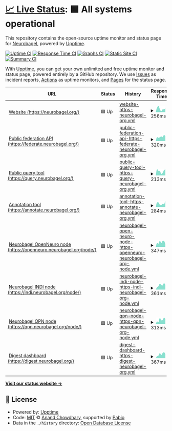 # [📈 Live Status](https://status.neurobagel.org): <!--live status--> **🟩 All systems operational**

This repository contains the open-source uptime monitor and status page for [Neurobagel](https://neurobagel.org/), powered by [Upptime](https://github.com/upptime/upptime).

[![Uptime CI](https://github.com/neurobagel/upptime/workflows/Uptime%20CI/badge.svg)](https://github.com/neurobagel/upptime/actions?query=workflow%3A%22Uptime+CI%22)
[![Response Time CI](https://github.com/neurobagel/upptime/workflows/Response%20Time%20CI/badge.svg)](https://github.com/neurobagel/upptime/actions?query=workflow%3A%22Response+Time+CI%22)
[![Graphs CI](https://github.com/neurobagel/upptime/workflows/Graphs%20CI/badge.svg)](https://github.com/neurobagel/upptime/actions?query=workflow%3A%22Graphs+CI%22)
[![Static Site CI](https://github.com/neurobagel/upptime/workflows/Static%20Site%20CI/badge.svg)](https://github.com/neurobagel/upptime/actions?query=workflow%3A%22Static+Site+CI%22)
[![Summary CI](https://github.com/neurobagel/upptime/workflows/Summary%20CI/badge.svg)](https://github.com/neurobagel/upptime/actions?query=workflow%3A%22Summary+CI%22)

With [Upptime](https://upptime.js.org), you can get your own unlimited and free uptime monitor and status page, powered entirely by a GitHub repository. We use [Issues](https://github.com/neurobagel/upptime/issues) as incident reports, [Actions](https://github.com/neurobagel/upptime/actions) as uptime monitors, and [Pages](https://status.neurobagel.org) for the status page.

<!--start: status pages-->
<!-- This summary is generated by Upptime (https://github.com/upptime/upptime) -->
<!-- Do not edit this manually, your changes will be overwritten -->
<!-- prettier-ignore -->
| URL | Status | History | Response Time | Uptime |
| --- | ------ | ------- | ------------- | ------ |
| <img alt="" src="https://icons.duckduckgo.com/ip3/neurobagel.org.ico" height="13"> [Website (https://neurobagel.org/)](https://neurobagel.org/) | 🟩 Up | [website-https-neurobagel-org.yml](https://github.com/neurobagel/upptime/commits/HEAD/history/website-https-neurobagel-org.yml) | <details><summary><img alt="Response time graph" src="./graphs/website-https-neurobagel-org/response-time-week.png" height="20"> 256ms</summary><br><a href="https://status.neurobagel.org/history/website-https-neurobagel-org"><img alt="Response time 241" src="https://img.shields.io/endpoint?url=https%3A%2F%2Fraw.githubusercontent.com%2Fneurobagel%2Fupptime%2FHEAD%2Fapi%2Fwebsite-https-neurobagel-org%2Fresponse-time.json"></a><br><a href="https://status.neurobagel.org/history/website-https-neurobagel-org"><img alt="24-hour response time 286" src="https://img.shields.io/endpoint?url=https%3A%2F%2Fraw.githubusercontent.com%2Fneurobagel%2Fupptime%2FHEAD%2Fapi%2Fwebsite-https-neurobagel-org%2Fresponse-time-day.json"></a><br><a href="https://status.neurobagel.org/history/website-https-neurobagel-org"><img alt="7-day response time 256" src="https://img.shields.io/endpoint?url=https%3A%2F%2Fraw.githubusercontent.com%2Fneurobagel%2Fupptime%2FHEAD%2Fapi%2Fwebsite-https-neurobagel-org%2Fresponse-time-week.json"></a><br><a href="https://status.neurobagel.org/history/website-https-neurobagel-org"><img alt="30-day response time 261" src="https://img.shields.io/endpoint?url=https%3A%2F%2Fraw.githubusercontent.com%2Fneurobagel%2Fupptime%2FHEAD%2Fapi%2Fwebsite-https-neurobagel-org%2Fresponse-time-month.json"></a><br><a href="https://status.neurobagel.org/history/website-https-neurobagel-org"><img alt="1-year response time 242" src="https://img.shields.io/endpoint?url=https%3A%2F%2Fraw.githubusercontent.com%2Fneurobagel%2Fupptime%2FHEAD%2Fapi%2Fwebsite-https-neurobagel-org%2Fresponse-time-year.json"></a></details> | <details><summary><a href="https://status.neurobagel.org/history/website-https-neurobagel-org">100.00%</a></summary><a href="https://status.neurobagel.org/history/website-https-neurobagel-org"><img alt="All-time uptime 99.13%" src="https://img.shields.io/endpoint?url=https%3A%2F%2Fraw.githubusercontent.com%2Fneurobagel%2Fupptime%2FHEAD%2Fapi%2Fwebsite-https-neurobagel-org%2Fuptime.json"></a><br><a href="https://status.neurobagel.org/history/website-https-neurobagel-org"><img alt="24-hour uptime 100.00%" src="https://img.shields.io/endpoint?url=https%3A%2F%2Fraw.githubusercontent.com%2Fneurobagel%2Fupptime%2FHEAD%2Fapi%2Fwebsite-https-neurobagel-org%2Fuptime-day.json"></a><br><a href="https://status.neurobagel.org/history/website-https-neurobagel-org"><img alt="7-day uptime 100.00%" src="https://img.shields.io/endpoint?url=https%3A%2F%2Fraw.githubusercontent.com%2Fneurobagel%2Fupptime%2FHEAD%2Fapi%2Fwebsite-https-neurobagel-org%2Fuptime-week.json"></a><br><a href="https://status.neurobagel.org/history/website-https-neurobagel-org"><img alt="30-day uptime 100.00%" src="https://img.shields.io/endpoint?url=https%3A%2F%2Fraw.githubusercontent.com%2Fneurobagel%2Fupptime%2FHEAD%2Fapi%2Fwebsite-https-neurobagel-org%2Fuptime-month.json"></a><br><a href="https://status.neurobagel.org/history/website-https-neurobagel-org"><img alt="1-year uptime 99.37%" src="https://img.shields.io/endpoint?url=https%3A%2F%2Fraw.githubusercontent.com%2Fneurobagel%2Fupptime%2FHEAD%2Fapi%2Fwebsite-https-neurobagel-org%2Fuptime-year.json"></a></details>
| <img alt="" src="https://icons.duckduckgo.com/ip3/federate.neurobagel.org.ico" height="13"> [Public federation API (https://federate.neurobagel.org/)](https://federate.neurobagel.org/docs) | 🟩 Up | [public-federation-api-https-federate-neurobagel-org.yml](https://github.com/neurobagel/upptime/commits/HEAD/history/public-federation-api-https-federate-neurobagel-org.yml) | <details><summary><img alt="Response time graph" src="./graphs/public-federation-api-https-federate-neurobagel-org/response-time-week.png" height="20"> 320ms</summary><br><a href="https://status.neurobagel.org/history/public-federation-api-https-federate-neurobagel-org"><img alt="Response time 395" src="https://img.shields.io/endpoint?url=https%3A%2F%2Fraw.githubusercontent.com%2Fneurobagel%2Fupptime%2FHEAD%2Fapi%2Fpublic-federation-api-https-federate-neurobagel-org%2Fresponse-time.json"></a><br><a href="https://status.neurobagel.org/history/public-federation-api-https-federate-neurobagel-org"><img alt="24-hour response time 183" src="https://img.shields.io/endpoint?url=https%3A%2F%2Fraw.githubusercontent.com%2Fneurobagel%2Fupptime%2FHEAD%2Fapi%2Fpublic-federation-api-https-federate-neurobagel-org%2Fresponse-time-day.json"></a><br><a href="https://status.neurobagel.org/history/public-federation-api-https-federate-neurobagel-org"><img alt="7-day response time 320" src="https://img.shields.io/endpoint?url=https%3A%2F%2Fraw.githubusercontent.com%2Fneurobagel%2Fupptime%2FHEAD%2Fapi%2Fpublic-federation-api-https-federate-neurobagel-org%2Fresponse-time-week.json"></a><br><a href="https://status.neurobagel.org/history/public-federation-api-https-federate-neurobagel-org"><img alt="30-day response time 341" src="https://img.shields.io/endpoint?url=https%3A%2F%2Fraw.githubusercontent.com%2Fneurobagel%2Fupptime%2FHEAD%2Fapi%2Fpublic-federation-api-https-federate-neurobagel-org%2Fresponse-time-month.json"></a><br><a href="https://status.neurobagel.org/history/public-federation-api-https-federate-neurobagel-org"><img alt="1-year response time 377" src="https://img.shields.io/endpoint?url=https%3A%2F%2Fraw.githubusercontent.com%2Fneurobagel%2Fupptime%2FHEAD%2Fapi%2Fpublic-federation-api-https-federate-neurobagel-org%2Fresponse-time-year.json"></a></details> | <details><summary><a href="https://status.neurobagel.org/history/public-federation-api-https-federate-neurobagel-org">100.00%</a></summary><a href="https://status.neurobagel.org/history/public-federation-api-https-federate-neurobagel-org"><img alt="All-time uptime 100.00%" src="https://img.shields.io/endpoint?url=https%3A%2F%2Fraw.githubusercontent.com%2Fneurobagel%2Fupptime%2FHEAD%2Fapi%2Fpublic-federation-api-https-federate-neurobagel-org%2Fuptime.json"></a><br><a href="https://status.neurobagel.org/history/public-federation-api-https-federate-neurobagel-org"><img alt="24-hour uptime 100.00%" src="https://img.shields.io/endpoint?url=https%3A%2F%2Fraw.githubusercontent.com%2Fneurobagel%2Fupptime%2FHEAD%2Fapi%2Fpublic-federation-api-https-federate-neurobagel-org%2Fuptime-day.json"></a><br><a href="https://status.neurobagel.org/history/public-federation-api-https-federate-neurobagel-org"><img alt="7-day uptime 100.00%" src="https://img.shields.io/endpoint?url=https%3A%2F%2Fraw.githubusercontent.com%2Fneurobagel%2Fupptime%2FHEAD%2Fapi%2Fpublic-federation-api-https-federate-neurobagel-org%2Fuptime-week.json"></a><br><a href="https://status.neurobagel.org/history/public-federation-api-https-federate-neurobagel-org"><img alt="30-day uptime 100.00%" src="https://img.shields.io/endpoint?url=https%3A%2F%2Fraw.githubusercontent.com%2Fneurobagel%2Fupptime%2FHEAD%2Fapi%2Fpublic-federation-api-https-federate-neurobagel-org%2Fuptime-month.json"></a><br><a href="https://status.neurobagel.org/history/public-federation-api-https-federate-neurobagel-org"><img alt="1-year uptime 100.00%" src="https://img.shields.io/endpoint?url=https%3A%2F%2Fraw.githubusercontent.com%2Fneurobagel%2Fupptime%2FHEAD%2Fapi%2Fpublic-federation-api-https-federate-neurobagel-org%2Fuptime-year.json"></a></details>
| <img alt="" src="https://icons.duckduckgo.com/ip3/query.neurobagel.org.ico" height="13"> [Public query tool (https://query.neurobagel.org/)](https://query.neurobagel.org/) | 🟩 Up | [public-query-tool-https-query-neurobagel-org.yml](https://github.com/neurobagel/upptime/commits/HEAD/history/public-query-tool-https-query-neurobagel-org.yml) | <details><summary><img alt="Response time graph" src="./graphs/public-query-tool-https-query-neurobagel-org/response-time-week.png" height="20"> 213ms</summary><br><a href="https://status.neurobagel.org/history/public-query-tool-https-query-neurobagel-org"><img alt="Response time 219" src="https://img.shields.io/endpoint?url=https%3A%2F%2Fraw.githubusercontent.com%2Fneurobagel%2Fupptime%2FHEAD%2Fapi%2Fpublic-query-tool-https-query-neurobagel-org%2Fresponse-time.json"></a><br><a href="https://status.neurobagel.org/history/public-query-tool-https-query-neurobagel-org"><img alt="24-hour response time 204" src="https://img.shields.io/endpoint?url=https%3A%2F%2Fraw.githubusercontent.com%2Fneurobagel%2Fupptime%2FHEAD%2Fapi%2Fpublic-query-tool-https-query-neurobagel-org%2Fresponse-time-day.json"></a><br><a href="https://status.neurobagel.org/history/public-query-tool-https-query-neurobagel-org"><img alt="7-day response time 213" src="https://img.shields.io/endpoint?url=https%3A%2F%2Fraw.githubusercontent.com%2Fneurobagel%2Fupptime%2FHEAD%2Fapi%2Fpublic-query-tool-https-query-neurobagel-org%2Fresponse-time-week.json"></a><br><a href="https://status.neurobagel.org/history/public-query-tool-https-query-neurobagel-org"><img alt="30-day response time 230" src="https://img.shields.io/endpoint?url=https%3A%2F%2Fraw.githubusercontent.com%2Fneurobagel%2Fupptime%2FHEAD%2Fapi%2Fpublic-query-tool-https-query-neurobagel-org%2Fresponse-time-month.json"></a><br><a href="https://status.neurobagel.org/history/public-query-tool-https-query-neurobagel-org"><img alt="1-year response time 216" src="https://img.shields.io/endpoint?url=https%3A%2F%2Fraw.githubusercontent.com%2Fneurobagel%2Fupptime%2FHEAD%2Fapi%2Fpublic-query-tool-https-query-neurobagel-org%2Fresponse-time-year.json"></a></details> | <details><summary><a href="https://status.neurobagel.org/history/public-query-tool-https-query-neurobagel-org">100.00%</a></summary><a href="https://status.neurobagel.org/history/public-query-tool-https-query-neurobagel-org"><img alt="All-time uptime 99.95%" src="https://img.shields.io/endpoint?url=https%3A%2F%2Fraw.githubusercontent.com%2Fneurobagel%2Fupptime%2FHEAD%2Fapi%2Fpublic-query-tool-https-query-neurobagel-org%2Fuptime.json"></a><br><a href="https://status.neurobagel.org/history/public-query-tool-https-query-neurobagel-org"><img alt="24-hour uptime 100.00%" src="https://img.shields.io/endpoint?url=https%3A%2F%2Fraw.githubusercontent.com%2Fneurobagel%2Fupptime%2FHEAD%2Fapi%2Fpublic-query-tool-https-query-neurobagel-org%2Fuptime-day.json"></a><br><a href="https://status.neurobagel.org/history/public-query-tool-https-query-neurobagel-org"><img alt="7-day uptime 100.00%" src="https://img.shields.io/endpoint?url=https%3A%2F%2Fraw.githubusercontent.com%2Fneurobagel%2Fupptime%2FHEAD%2Fapi%2Fpublic-query-tool-https-query-neurobagel-org%2Fuptime-week.json"></a><br><a href="https://status.neurobagel.org/history/public-query-tool-https-query-neurobagel-org"><img alt="30-day uptime 100.00%" src="https://img.shields.io/endpoint?url=https%3A%2F%2Fraw.githubusercontent.com%2Fneurobagel%2Fupptime%2FHEAD%2Fapi%2Fpublic-query-tool-https-query-neurobagel-org%2Fuptime-month.json"></a><br><a href="https://status.neurobagel.org/history/public-query-tool-https-query-neurobagel-org"><img alt="1-year uptime 100.00%" src="https://img.shields.io/endpoint?url=https%3A%2F%2Fraw.githubusercontent.com%2Fneurobagel%2Fupptime%2FHEAD%2Fapi%2Fpublic-query-tool-https-query-neurobagel-org%2Fuptime-year.json"></a></details>
| <img alt="" src="https://icons.duckduckgo.com/ip3/annotate.neurobagel.org.ico" height="13"> [Annotation tool (https://annotate.neurobagel.org/)](https://annotate.neurobagel.org/) | 🟩 Up | [annotation-tool-https-annotate-neurobagel-org.yml](https://github.com/neurobagel/upptime/commits/HEAD/history/annotation-tool-https-annotate-neurobagel-org.yml) | <details><summary><img alt="Response time graph" src="./graphs/annotation-tool-https-annotate-neurobagel-org/response-time-week.png" height="20"> 284ms</summary><br><a href="https://status.neurobagel.org/history/annotation-tool-https-annotate-neurobagel-org"><img alt="Response time 242" src="https://img.shields.io/endpoint?url=https%3A%2F%2Fraw.githubusercontent.com%2Fneurobagel%2Fupptime%2FHEAD%2Fapi%2Fannotation-tool-https-annotate-neurobagel-org%2Fresponse-time.json"></a><br><a href="https://status.neurobagel.org/history/annotation-tool-https-annotate-neurobagel-org"><img alt="24-hour response time 347" src="https://img.shields.io/endpoint?url=https%3A%2F%2Fraw.githubusercontent.com%2Fneurobagel%2Fupptime%2FHEAD%2Fapi%2Fannotation-tool-https-annotate-neurobagel-org%2Fresponse-time-day.json"></a><br><a href="https://status.neurobagel.org/history/annotation-tool-https-annotate-neurobagel-org"><img alt="7-day response time 284" src="https://img.shields.io/endpoint?url=https%3A%2F%2Fraw.githubusercontent.com%2Fneurobagel%2Fupptime%2FHEAD%2Fapi%2Fannotation-tool-https-annotate-neurobagel-org%2Fresponse-time-week.json"></a><br><a href="https://status.neurobagel.org/history/annotation-tool-https-annotate-neurobagel-org"><img alt="30-day response time 413" src="https://img.shields.io/endpoint?url=https%3A%2F%2Fraw.githubusercontent.com%2Fneurobagel%2Fupptime%2FHEAD%2Fapi%2Fannotation-tool-https-annotate-neurobagel-org%2Fresponse-time-month.json"></a><br><a href="https://status.neurobagel.org/history/annotation-tool-https-annotate-neurobagel-org"><img alt="1-year response time 255" src="https://img.shields.io/endpoint?url=https%3A%2F%2Fraw.githubusercontent.com%2Fneurobagel%2Fupptime%2FHEAD%2Fapi%2Fannotation-tool-https-annotate-neurobagel-org%2Fresponse-time-year.json"></a></details> | <details><summary><a href="https://status.neurobagel.org/history/annotation-tool-https-annotate-neurobagel-org">100.00%</a></summary><a href="https://status.neurobagel.org/history/annotation-tool-https-annotate-neurobagel-org"><img alt="All-time uptime 99.99%" src="https://img.shields.io/endpoint?url=https%3A%2F%2Fraw.githubusercontent.com%2Fneurobagel%2Fupptime%2FHEAD%2Fapi%2Fannotation-tool-https-annotate-neurobagel-org%2Fuptime.json"></a><br><a href="https://status.neurobagel.org/history/annotation-tool-https-annotate-neurobagel-org"><img alt="24-hour uptime 100.00%" src="https://img.shields.io/endpoint?url=https%3A%2F%2Fraw.githubusercontent.com%2Fneurobagel%2Fupptime%2FHEAD%2Fapi%2Fannotation-tool-https-annotate-neurobagel-org%2Fuptime-day.json"></a><br><a href="https://status.neurobagel.org/history/annotation-tool-https-annotate-neurobagel-org"><img alt="7-day uptime 100.00%" src="https://img.shields.io/endpoint?url=https%3A%2F%2Fraw.githubusercontent.com%2Fneurobagel%2Fupptime%2FHEAD%2Fapi%2Fannotation-tool-https-annotate-neurobagel-org%2Fuptime-week.json"></a><br><a href="https://status.neurobagel.org/history/annotation-tool-https-annotate-neurobagel-org"><img alt="30-day uptime 100.00%" src="https://img.shields.io/endpoint?url=https%3A%2F%2Fraw.githubusercontent.com%2Fneurobagel%2Fupptime%2FHEAD%2Fapi%2Fannotation-tool-https-annotate-neurobagel-org%2Fuptime-month.json"></a><br><a href="https://status.neurobagel.org/history/annotation-tool-https-annotate-neurobagel-org"><img alt="1-year uptime 100.00%" src="https://img.shields.io/endpoint?url=https%3A%2F%2Fraw.githubusercontent.com%2Fneurobagel%2Fupptime%2FHEAD%2Fapi%2Fannotation-tool-https-annotate-neurobagel-org%2Fuptime-year.json"></a></details>
| <img alt="" src="https://icons.duckduckgo.com/ip3/openneuro.neurobagel.org.ico" height="13"> [Neurobagel OpenNeuro node (https://openneuro.neurobagel.org/node/)](https://openneuro.neurobagel.org/node/) | 🟩 Up | [neurobagel-open-neuro-node-https-openneuro-neurobagel-org-node.yml](https://github.com/neurobagel/upptime/commits/HEAD/history/neurobagel-open-neuro-node-https-openneuro-neurobagel-org-node.yml) | <details><summary><img alt="Response time graph" src="./graphs/neurobagel-open-neuro-node-https-openneuro-neurobagel-org-node/response-time-week.png" height="20"> 347ms</summary><br><a href="https://status.neurobagel.org/history/neurobagel-open-neuro-node-https-openneuro-neurobagel-org-node"><img alt="Response time 359" src="https://img.shields.io/endpoint?url=https%3A%2F%2Fraw.githubusercontent.com%2Fneurobagel%2Fupptime%2FHEAD%2Fapi%2Fneurobagel-open-neuro-node-https-openneuro-neurobagel-org-node%2Fresponse-time.json"></a><br><a href="https://status.neurobagel.org/history/neurobagel-open-neuro-node-https-openneuro-neurobagel-org-node"><img alt="24-hour response time 296" src="https://img.shields.io/endpoint?url=https%3A%2F%2Fraw.githubusercontent.com%2Fneurobagel%2Fupptime%2FHEAD%2Fapi%2Fneurobagel-open-neuro-node-https-openneuro-neurobagel-org-node%2Fresponse-time-day.json"></a><br><a href="https://status.neurobagel.org/history/neurobagel-open-neuro-node-https-openneuro-neurobagel-org-node"><img alt="7-day response time 347" src="https://img.shields.io/endpoint?url=https%3A%2F%2Fraw.githubusercontent.com%2Fneurobagel%2Fupptime%2FHEAD%2Fapi%2Fneurobagel-open-neuro-node-https-openneuro-neurobagel-org-node%2Fresponse-time-week.json"></a><br><a href="https://status.neurobagel.org/history/neurobagel-open-neuro-node-https-openneuro-neurobagel-org-node"><img alt="30-day response time 328" src="https://img.shields.io/endpoint?url=https%3A%2F%2Fraw.githubusercontent.com%2Fneurobagel%2Fupptime%2FHEAD%2Fapi%2Fneurobagel-open-neuro-node-https-openneuro-neurobagel-org-node%2Fresponse-time-month.json"></a><br><a href="https://status.neurobagel.org/history/neurobagel-open-neuro-node-https-openneuro-neurobagel-org-node"><img alt="1-year response time 359" src="https://img.shields.io/endpoint?url=https%3A%2F%2Fraw.githubusercontent.com%2Fneurobagel%2Fupptime%2FHEAD%2Fapi%2Fneurobagel-open-neuro-node-https-openneuro-neurobagel-org-node%2Fresponse-time-year.json"></a></details> | <details><summary><a href="https://status.neurobagel.org/history/neurobagel-open-neuro-node-https-openneuro-neurobagel-org-node">100.00%</a></summary><a href="https://status.neurobagel.org/history/neurobagel-open-neuro-node-https-openneuro-neurobagel-org-node"><img alt="All-time uptime 100.00%" src="https://img.shields.io/endpoint?url=https%3A%2F%2Fraw.githubusercontent.com%2Fneurobagel%2Fupptime%2FHEAD%2Fapi%2Fneurobagel-open-neuro-node-https-openneuro-neurobagel-org-node%2Fuptime.json"></a><br><a href="https://status.neurobagel.org/history/neurobagel-open-neuro-node-https-openneuro-neurobagel-org-node"><img alt="24-hour uptime 100.00%" src="https://img.shields.io/endpoint?url=https%3A%2F%2Fraw.githubusercontent.com%2Fneurobagel%2Fupptime%2FHEAD%2Fapi%2Fneurobagel-open-neuro-node-https-openneuro-neurobagel-org-node%2Fuptime-day.json"></a><br><a href="https://status.neurobagel.org/history/neurobagel-open-neuro-node-https-openneuro-neurobagel-org-node"><img alt="7-day uptime 100.00%" src="https://img.shields.io/endpoint?url=https%3A%2F%2Fraw.githubusercontent.com%2Fneurobagel%2Fupptime%2FHEAD%2Fapi%2Fneurobagel-open-neuro-node-https-openneuro-neurobagel-org-node%2Fuptime-week.json"></a><br><a href="https://status.neurobagel.org/history/neurobagel-open-neuro-node-https-openneuro-neurobagel-org-node"><img alt="30-day uptime 100.00%" src="https://img.shields.io/endpoint?url=https%3A%2F%2Fraw.githubusercontent.com%2Fneurobagel%2Fupptime%2FHEAD%2Fapi%2Fneurobagel-open-neuro-node-https-openneuro-neurobagel-org-node%2Fuptime-month.json"></a><br><a href="https://status.neurobagel.org/history/neurobagel-open-neuro-node-https-openneuro-neurobagel-org-node"><img alt="1-year uptime 100.00%" src="https://img.shields.io/endpoint?url=https%3A%2F%2Fraw.githubusercontent.com%2Fneurobagel%2Fupptime%2FHEAD%2Fapi%2Fneurobagel-open-neuro-node-https-openneuro-neurobagel-org-node%2Fuptime-year.json"></a></details>
| <img alt="" src="https://icons.duckduckgo.com/ip3/indi.neurobagel.org.ico" height="13"> [Neurobagel INDI node (https://indi.neurobagel.org/node/)](https://indi.neurobagel.org/node/) | 🟩 Up | [neurobagel-indi-node-https-indi-neurobagel-org-node.yml](https://github.com/neurobagel/upptime/commits/HEAD/history/neurobagel-indi-node-https-indi-neurobagel-org-node.yml) | <details><summary><img alt="Response time graph" src="./graphs/neurobagel-indi-node-https-indi-neurobagel-org-node/response-time-week.png" height="20"> 361ms</summary><br><a href="https://status.neurobagel.org/history/neurobagel-indi-node-https-indi-neurobagel-org-node"><img alt="Response time 355" src="https://img.shields.io/endpoint?url=https%3A%2F%2Fraw.githubusercontent.com%2Fneurobagel%2Fupptime%2FHEAD%2Fapi%2Fneurobagel-indi-node-https-indi-neurobagel-org-node%2Fresponse-time.json"></a><br><a href="https://status.neurobagel.org/history/neurobagel-indi-node-https-indi-neurobagel-org-node"><img alt="24-hour response time 294" src="https://img.shields.io/endpoint?url=https%3A%2F%2Fraw.githubusercontent.com%2Fneurobagel%2Fupptime%2FHEAD%2Fapi%2Fneurobagel-indi-node-https-indi-neurobagel-org-node%2Fresponse-time-day.json"></a><br><a href="https://status.neurobagel.org/history/neurobagel-indi-node-https-indi-neurobagel-org-node"><img alt="7-day response time 361" src="https://img.shields.io/endpoint?url=https%3A%2F%2Fraw.githubusercontent.com%2Fneurobagel%2Fupptime%2FHEAD%2Fapi%2Fneurobagel-indi-node-https-indi-neurobagel-org-node%2Fresponse-time-week.json"></a><br><a href="https://status.neurobagel.org/history/neurobagel-indi-node-https-indi-neurobagel-org-node"><img alt="30-day response time 311" src="https://img.shields.io/endpoint?url=https%3A%2F%2Fraw.githubusercontent.com%2Fneurobagel%2Fupptime%2FHEAD%2Fapi%2Fneurobagel-indi-node-https-indi-neurobagel-org-node%2Fresponse-time-month.json"></a><br><a href="https://status.neurobagel.org/history/neurobagel-indi-node-https-indi-neurobagel-org-node"><img alt="1-year response time 355" src="https://img.shields.io/endpoint?url=https%3A%2F%2Fraw.githubusercontent.com%2Fneurobagel%2Fupptime%2FHEAD%2Fapi%2Fneurobagel-indi-node-https-indi-neurobagel-org-node%2Fresponse-time-year.json"></a></details> | <details><summary><a href="https://status.neurobagel.org/history/neurobagel-indi-node-https-indi-neurobagel-org-node">100.00%</a></summary><a href="https://status.neurobagel.org/history/neurobagel-indi-node-https-indi-neurobagel-org-node"><img alt="All-time uptime 100.00%" src="https://img.shields.io/endpoint?url=https%3A%2F%2Fraw.githubusercontent.com%2Fneurobagel%2Fupptime%2FHEAD%2Fapi%2Fneurobagel-indi-node-https-indi-neurobagel-org-node%2Fuptime.json"></a><br><a href="https://status.neurobagel.org/history/neurobagel-indi-node-https-indi-neurobagel-org-node"><img alt="24-hour uptime 100.00%" src="https://img.shields.io/endpoint?url=https%3A%2F%2Fraw.githubusercontent.com%2Fneurobagel%2Fupptime%2FHEAD%2Fapi%2Fneurobagel-indi-node-https-indi-neurobagel-org-node%2Fuptime-day.json"></a><br><a href="https://status.neurobagel.org/history/neurobagel-indi-node-https-indi-neurobagel-org-node"><img alt="7-day uptime 100.00%" src="https://img.shields.io/endpoint?url=https%3A%2F%2Fraw.githubusercontent.com%2Fneurobagel%2Fupptime%2FHEAD%2Fapi%2Fneurobagel-indi-node-https-indi-neurobagel-org-node%2Fuptime-week.json"></a><br><a href="https://status.neurobagel.org/history/neurobagel-indi-node-https-indi-neurobagel-org-node"><img alt="30-day uptime 100.00%" src="https://img.shields.io/endpoint?url=https%3A%2F%2Fraw.githubusercontent.com%2Fneurobagel%2Fupptime%2FHEAD%2Fapi%2Fneurobagel-indi-node-https-indi-neurobagel-org-node%2Fuptime-month.json"></a><br><a href="https://status.neurobagel.org/history/neurobagel-indi-node-https-indi-neurobagel-org-node"><img alt="1-year uptime 100.00%" src="https://img.shields.io/endpoint?url=https%3A%2F%2Fraw.githubusercontent.com%2Fneurobagel%2Fupptime%2FHEAD%2Fapi%2Fneurobagel-indi-node-https-indi-neurobagel-org-node%2Fuptime-year.json"></a></details>
| <img alt="" src="https://icons.duckduckgo.com/ip3/qpn.neurobagel.org.ico" height="13"> [Neurobagel QPN node (https://qpn.neurobagel.org/node/)](https://qpn.neurobagel.org/node/) | 🟩 Up | [neurobagel-qpn-node-https-qpn-neurobagel-org-node.yml](https://github.com/neurobagel/upptime/commits/HEAD/history/neurobagel-qpn-node-https-qpn-neurobagel-org-node.yml) | <details><summary><img alt="Response time graph" src="./graphs/neurobagel-qpn-node-https-qpn-neurobagel-org-node/response-time-week.png" height="20"> 313ms</summary><br><a href="https://status.neurobagel.org/history/neurobagel-qpn-node-https-qpn-neurobagel-org-node"><img alt="Response time 296" src="https://img.shields.io/endpoint?url=https%3A%2F%2Fraw.githubusercontent.com%2Fneurobagel%2Fupptime%2FHEAD%2Fapi%2Fneurobagel-qpn-node-https-qpn-neurobagel-org-node%2Fresponse-time.json"></a><br><a href="https://status.neurobagel.org/history/neurobagel-qpn-node-https-qpn-neurobagel-org-node"><img alt="24-hour response time 179" src="https://img.shields.io/endpoint?url=https%3A%2F%2Fraw.githubusercontent.com%2Fneurobagel%2Fupptime%2FHEAD%2Fapi%2Fneurobagel-qpn-node-https-qpn-neurobagel-org-node%2Fresponse-time-day.json"></a><br><a href="https://status.neurobagel.org/history/neurobagel-qpn-node-https-qpn-neurobagel-org-node"><img alt="7-day response time 313" src="https://img.shields.io/endpoint?url=https%3A%2F%2Fraw.githubusercontent.com%2Fneurobagel%2Fupptime%2FHEAD%2Fapi%2Fneurobagel-qpn-node-https-qpn-neurobagel-org-node%2Fresponse-time-week.json"></a><br><a href="https://status.neurobagel.org/history/neurobagel-qpn-node-https-qpn-neurobagel-org-node"><img alt="30-day response time 283" src="https://img.shields.io/endpoint?url=https%3A%2F%2Fraw.githubusercontent.com%2Fneurobagel%2Fupptime%2FHEAD%2Fapi%2Fneurobagel-qpn-node-https-qpn-neurobagel-org-node%2Fresponse-time-month.json"></a><br><a href="https://status.neurobagel.org/history/neurobagel-qpn-node-https-qpn-neurobagel-org-node"><img alt="1-year response time 296" src="https://img.shields.io/endpoint?url=https%3A%2F%2Fraw.githubusercontent.com%2Fneurobagel%2Fupptime%2FHEAD%2Fapi%2Fneurobagel-qpn-node-https-qpn-neurobagel-org-node%2Fresponse-time-year.json"></a></details> | <details><summary><a href="https://status.neurobagel.org/history/neurobagel-qpn-node-https-qpn-neurobagel-org-node">100.00%</a></summary><a href="https://status.neurobagel.org/history/neurobagel-qpn-node-https-qpn-neurobagel-org-node"><img alt="All-time uptime 100.00%" src="https://img.shields.io/endpoint?url=https%3A%2F%2Fraw.githubusercontent.com%2Fneurobagel%2Fupptime%2FHEAD%2Fapi%2Fneurobagel-qpn-node-https-qpn-neurobagel-org-node%2Fuptime.json"></a><br><a href="https://status.neurobagel.org/history/neurobagel-qpn-node-https-qpn-neurobagel-org-node"><img alt="24-hour uptime 100.00%" src="https://img.shields.io/endpoint?url=https%3A%2F%2Fraw.githubusercontent.com%2Fneurobagel%2Fupptime%2FHEAD%2Fapi%2Fneurobagel-qpn-node-https-qpn-neurobagel-org-node%2Fuptime-day.json"></a><br><a href="https://status.neurobagel.org/history/neurobagel-qpn-node-https-qpn-neurobagel-org-node"><img alt="7-day uptime 100.00%" src="https://img.shields.io/endpoint?url=https%3A%2F%2Fraw.githubusercontent.com%2Fneurobagel%2Fupptime%2FHEAD%2Fapi%2Fneurobagel-qpn-node-https-qpn-neurobagel-org-node%2Fuptime-week.json"></a><br><a href="https://status.neurobagel.org/history/neurobagel-qpn-node-https-qpn-neurobagel-org-node"><img alt="30-day uptime 100.00%" src="https://img.shields.io/endpoint?url=https%3A%2F%2Fraw.githubusercontent.com%2Fneurobagel%2Fupptime%2FHEAD%2Fapi%2Fneurobagel-qpn-node-https-qpn-neurobagel-org-node%2Fuptime-month.json"></a><br><a href="https://status.neurobagel.org/history/neurobagel-qpn-node-https-qpn-neurobagel-org-node"><img alt="1-year uptime 100.00%" src="https://img.shields.io/endpoint?url=https%3A%2F%2Fraw.githubusercontent.com%2Fneurobagel%2Fupptime%2FHEAD%2Fapi%2Fneurobagel-qpn-node-https-qpn-neurobagel-org-node%2Fuptime-year.json"></a></details>
| <img alt="" src="https://icons.duckduckgo.com/ip3/digest.neurobagel.org.ico" height="13"> [Digest dashboard (https://digest.neurobagel.org/)](https://digest.neurobagel.org/) | 🟩 Up | [digest-dashboard-https-digest-neurobagel-org.yml](https://github.com/neurobagel/upptime/commits/HEAD/history/digest-dashboard-https-digest-neurobagel-org.yml) | <details><summary><img alt="Response time graph" src="./graphs/digest-dashboard-https-digest-neurobagel-org/response-time-week.png" height="20"> 367ms</summary><br><a href="https://status.neurobagel.org/history/digest-dashboard-https-digest-neurobagel-org"><img alt="Response time 286" src="https://img.shields.io/endpoint?url=https%3A%2F%2Fraw.githubusercontent.com%2Fneurobagel%2Fupptime%2FHEAD%2Fapi%2Fdigest-dashboard-https-digest-neurobagel-org%2Fresponse-time.json"></a><br><a href="https://status.neurobagel.org/history/digest-dashboard-https-digest-neurobagel-org"><img alt="24-hour response time 188" src="https://img.shields.io/endpoint?url=https%3A%2F%2Fraw.githubusercontent.com%2Fneurobagel%2Fupptime%2FHEAD%2Fapi%2Fdigest-dashboard-https-digest-neurobagel-org%2Fresponse-time-day.json"></a><br><a href="https://status.neurobagel.org/history/digest-dashboard-https-digest-neurobagel-org"><img alt="7-day response time 367" src="https://img.shields.io/endpoint?url=https%3A%2F%2Fraw.githubusercontent.com%2Fneurobagel%2Fupptime%2FHEAD%2Fapi%2Fdigest-dashboard-https-digest-neurobagel-org%2Fresponse-time-week.json"></a><br><a href="https://status.neurobagel.org/history/digest-dashboard-https-digest-neurobagel-org"><img alt="30-day response time 322" src="https://img.shields.io/endpoint?url=https%3A%2F%2Fraw.githubusercontent.com%2Fneurobagel%2Fupptime%2FHEAD%2Fapi%2Fdigest-dashboard-https-digest-neurobagel-org%2Fresponse-time-month.json"></a><br><a href="https://status.neurobagel.org/history/digest-dashboard-https-digest-neurobagel-org"><img alt="1-year response time 286" src="https://img.shields.io/endpoint?url=https%3A%2F%2Fraw.githubusercontent.com%2Fneurobagel%2Fupptime%2FHEAD%2Fapi%2Fdigest-dashboard-https-digest-neurobagel-org%2Fresponse-time-year.json"></a></details> | <details><summary><a href="https://status.neurobagel.org/history/digest-dashboard-https-digest-neurobagel-org">100.00%</a></summary><a href="https://status.neurobagel.org/history/digest-dashboard-https-digest-neurobagel-org"><img alt="All-time uptime 99.95%" src="https://img.shields.io/endpoint?url=https%3A%2F%2Fraw.githubusercontent.com%2Fneurobagel%2Fupptime%2FHEAD%2Fapi%2Fdigest-dashboard-https-digest-neurobagel-org%2Fuptime.json"></a><br><a href="https://status.neurobagel.org/history/digest-dashboard-https-digest-neurobagel-org"><img alt="24-hour uptime 100.00%" src="https://img.shields.io/endpoint?url=https%3A%2F%2Fraw.githubusercontent.com%2Fneurobagel%2Fupptime%2FHEAD%2Fapi%2Fdigest-dashboard-https-digest-neurobagel-org%2Fuptime-day.json"></a><br><a href="https://status.neurobagel.org/history/digest-dashboard-https-digest-neurobagel-org"><img alt="7-day uptime 100.00%" src="https://img.shields.io/endpoint?url=https%3A%2F%2Fraw.githubusercontent.com%2Fneurobagel%2Fupptime%2FHEAD%2Fapi%2Fdigest-dashboard-https-digest-neurobagel-org%2Fuptime-week.json"></a><br><a href="https://status.neurobagel.org/history/digest-dashboard-https-digest-neurobagel-org"><img alt="30-day uptime 100.00%" src="https://img.shields.io/endpoint?url=https%3A%2F%2Fraw.githubusercontent.com%2Fneurobagel%2Fupptime%2FHEAD%2Fapi%2Fdigest-dashboard-https-digest-neurobagel-org%2Fuptime-month.json"></a><br><a href="https://status.neurobagel.org/history/digest-dashboard-https-digest-neurobagel-org"><img alt="1-year uptime 99.95%" src="https://img.shields.io/endpoint?url=https%3A%2F%2Fraw.githubusercontent.com%2Fneurobagel%2Fupptime%2FHEAD%2Fapi%2Fdigest-dashboard-https-digest-neurobagel-org%2Fuptime-year.json"></a></details>

<!--end: status pages-->

[**Visit our status website →**](https://status.neurobagel.org)

## 📄 License

- Powered by: [Upptime](https://github.com/upptime/upptime)
- Code: [MIT](./LICENSE) © [Anand Chowdhary](https://anandchowdhary.com), supported by [Pabio](https://pabio.com)
- Data in the `./history` directory: [Open Database License](https://opendatacommons.org/licenses/odbl/1-0/)

